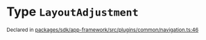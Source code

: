 # Type `LayoutAdjustment`
<sub>Declared in [packages/sdk/app-framework/src/plugins/common/navigation.ts:46](https://github.com/dxos/dxos/blob/4cb70f94e/packages/sdk/app-framework/src/plugins/common/navigation.ts#L46)</sub>






